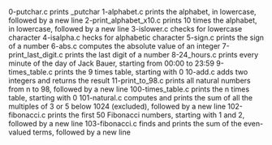 0-putchar.c prints _putchar
1-alphabet.c prints the alphabet, in lowercase, followed by a new line
2-print_alphabet_x10.c  prints 10 times the alphabet, in lowercase, followed by a new line
3-islower.c  checks for lowercase character
4-isalpha.c hecks for alphabetic character
5-sign.c prints the sign of a number
6-abs.c computes the absolute value of an integer
7-print_last_digit.c prints the last digit of a number
8-24_hours.c prints every minute of the day of Jack Bauer, starting from 00:00 to 23:59
9-times_table.c prints the 9 times table, starting with 0
10-add.c adds two integers and returns the result
11-print_to_98.c  prints all natural numbers from n to 98, followed by a new line
100-times_table.c prints the n times table, starting with 0
101-natural.c computes and prints the sum of all the multiples of 3 or 5 below 1024 (excluded), followed by a new line
102-fibonacci.c prints the first 50 Fibonacci numbers, starting with 1 and 2, followed by a new line
103-fibonacci.c finds and prints the sum of the even-valued terms, followed by a new line
